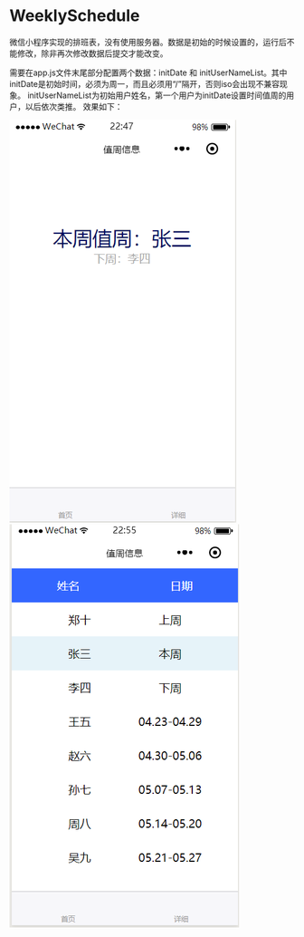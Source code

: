 # WeeklySchedule
微信小程序实现的排班表，没有使用服务器。数据是初始的时候设置的，运行后不能修改，除非再次修改数据后提交才能改变。

需要在app.js文件末尾部分配置两个数据：initDate 和 initUserNameList。其中initDate是初始时间，必须为周一，而且必须用“/”隔开，否则iso会出现不兼容现象。
initUserNameList为初始用户姓名，第一个用户为initDate设置时间值周的用户，以后依次类推。
效果如下：


![image](https://github.com/tiangexiao/WeeklySchedule/blob/master/images/index.png)![image](https://github.com/tiangexiao/WeeklySchedule/blob/master/images/table.png)
